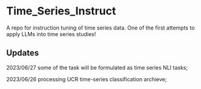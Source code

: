 # Time_Series_Instruct
A repo for instruction tuning of time series data. One of the first attempts to apply LLMs into time series studies! 


## Updates

2023/06/27 some of the task will be formulated as time series NLI tasks; 

2023/06/26 processing UCR time-series classification archieve; 
